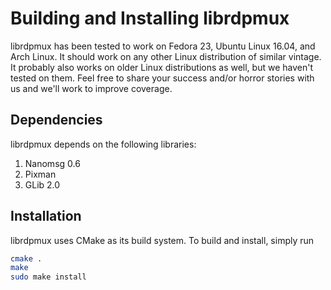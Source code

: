 # Building and Installing librdpmux

librdpmux has been tested to work on Fedora 23, Ubuntu Linux 16.04, and Arch Linux. It should work on any other Linux distribution of similar vintage. It probably also works on older Linux distributions as well, but we haven't tested on them. Feel free to share your success and/or horror stories with us and we'll work to improve coverage.

## Dependencies
librdpmux depends on the following libraries:

1. Nanomsg 0.6
2. Pixman
3. GLib 2.0

## Installation

librdpmux uses CMake as its build system. To build and install, simply run

```bash
cmake .
make
sudo make install
```
